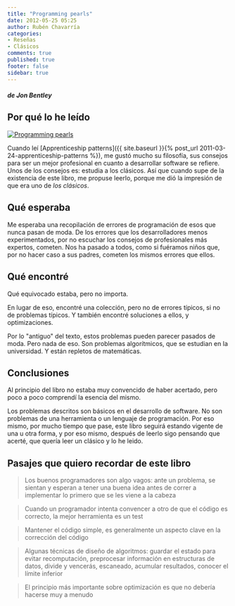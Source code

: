 ```yaml
---
title: "Programming pearls"
date: 2012-05-25 05:25
author: Rubén Chavarría
categories: 
- Reseñas
- Clásicos
comments: true
published: true
footer: false
sidebar: true
---
```


##### de Jon Bentley

## Por qué lo he leído

[![Programming pearls](http://ecx.images-amazon.com/images/I/41ETT7KQRRL._SL500_AA300_.jpg)][1]

Cuando leí 
[Apprenticeship patterns]({{ site.baseurl }}{% post_url 2011-03-24-apprenticeship-patterns %}),
me gustó mucho su filosofía, sus consejos para ser un mejor profesional en 
cuanto a desarrollar software se refiere. Unos de los consejos es: estudia a los clásicos.
Así que cuando supe de la existencia de este libro, me propuse leerlo, porque 
me dió la impresión de que era uno de *los clásicos*.

<!-- more -->

## Qué esperaba

Me esperaba una recopilación de errores de programación de esos que nunca 
pasan de moda. De los errores que los desarrolladores menos experimentados, por 
no escuchar los consejos de profesionales más expertos, cometen. Nos ha pasado 
a todos, como si fuéramos niños que, por no hacer caso a sus padres, cometen 
los mismos errores que ellos.

## Qué encontré

Qué equivocado estaba, pero no importa.

En lugar de eso, encontré una colección, pero no de errores típicos, si no de 
problemas típicos. Y también encontré soluciones a ellos, y optimizaciones.

Por lo "antiguo" del texto, estos problemas pueden parecer pasados de moda. 
Pero nada de eso. Son problemas algorítmicos, que se estudian en la 
universidad. Y están repletos de matemáticas. 

## Conclusiones

Al principio del libro no estaba muy convencido de haber acertado, pero poco 
a poco comprendí la esencia del mismo.

Los problemas descritos son básicos en el desarrollo de software. No son 
problemas de una herramienta o un lenguaje de programación. Por eso mismo, 
por mucho tiempo que pase, este libro seguirá estando vigente de una u otra 
forma, y por eso mismo, después de leerlo sigo pensando que acerté, que quería 
leer un clásico y lo he leido.

## Pasajes que quiero recordar de este libro

> Los buenos programadores son algo vagos: ante un problema, se sientan y 
esperan a tener una buena idea antes de correr a implementar lo primero que 
se les viene a la cabeza

<!-- more -->

> Cuando un programador intenta convencer a otro de que el código es correcto, 
la mejor herramienta es un test

<!-- more -->

> Mantener el código simple, es generalmente un aspecto clave en la corrección 
del código

<!-- more -->

> Algunas técnicas de diseño de algoritmos: guardar el estado para evitar 
recomputación, preprocesar información en estructuras de datos, divide y 
vencerás, escaneado, acumular resultados, conocer el límite inferior

<!-- more -->

> El principio más importante sobre optimización es que no debería hacerse muy 
a menudo

[1]: https://amzn.to/2JV1HPB
